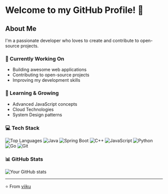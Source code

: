 # Welcome to my GitHub Profile! 👋

## About Me
I'm a passionate developer who loves to create and contribute to open-source projects.

### 🔭 Currently Working On
- Building awesome web applications
- Contributing to open-source projects
- Improving my development skills

### 🌱 Learning & Growing
- Advanced JavaScript concepts
- Cloud Technologies
- System Design patterns

### 💻 Tech Stack
![Top Languages](https://github-readme-stats.vercel.app/api/top-langs/?username=viiku&layout=compact&theme=radical)
![Java](https://img.shields.io/badge/-Java-ED8B00?style=flat-square&logo=openjdk&logoColor=white)
![Spring Boot](https://img.shields.io/badge/-Spring%20Boot-6DB33F?style=flat-square&logo=spring&logoColor=white)
![C++](https://img.shields.io/badge/-C++-00599C?style=flat-square&logo=c%2B%2B&logoColor=white)
![JavaScript](https://img.shields.io/badge/-JavaScript-F7DF1E?style=flat-square&logo=javascript&logoColor=black)
![Python](https://img.shields.io/badge/-Python-3776AB?style=flat-square&logo=Python&logoColor=white)
![Go](https://img.shields.io/badge/-Go-00ADD8?style=flat-square&logo=go&logoColor=white)
![Git](https://img.shields.io/badge/-Git-F05032?style=flat-square&logo=git&logoColor=white)


<!-- ### 📫 Connect With Me
[![LinkedIn](https://img.shields.io/badge/LinkedIn-blue?style=flat-square&logo=linkedin)](Your-LinkedIn-URL)
[![Twitter](https://img.shields.io/badge/Twitter-1DA1F2?style=flat-square&logo=twitter&logoColor=white)](Your-Twitter-URL) -->

### 📊 GitHub Stats
![Your GitHub stats](https://github-readme-stats.vercel.app/api?username=viiku&show_icons=true&theme=radical)

<!-- ### 🎯 Goals for 2024
- Contribute to more open-source projects
- Build a strong developer portfolio
- Learn new technologies -->

---
⭐️ From [viiku](https://github.com/viiku)